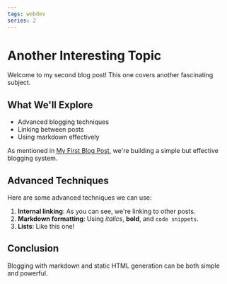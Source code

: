 ```yaml
---
tags: webdev
series: 2
---
```


# Another Interesting Topic

Welcome to my second blog post! This one covers another fascinating subject.

## What We'll Explore

- Advanced blogging techniques
- Linking between posts
- Using markdown effectively

As mentioned in [My First Blog Post](first-blog-post.html), we're building a simple but effective blogging system.

## Advanced Techniques

Here are some advanced techniques we can use:

1. **Internal linking**: As you can see, we're linking to other posts.
2. **Markdown formatting**: Using *italics*, **bold**, and `code snippets`.
3. **Lists**: Like this one!

## Conclusion

Blogging with markdown and static HTML generation can be both simple and powerful.